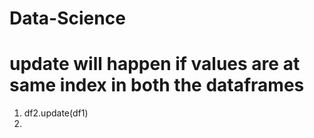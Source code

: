 # Data-Science
# update will happen if values are at same index in both the dataframes
1. df2.update(df1)
2. 
